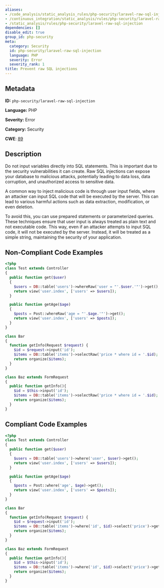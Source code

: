 ```yaml
---
aliases:
- /code_analysis/static_analysis_rules/php-security/laravel-raw-sql-injection
- /continuous_integration/static_analysis/rules/php-security/laravel-raw-sql-injection
- /static_analysis/rules/php-security/laravel-raw-sql-injection
dependencies: []
disable_edit: true
group_id: php-security
meta:
  category: Security
  id: php-security/laravel-raw-sql-injection
  language: PHP
  severity: Error
  severity_rank: 1
title: Prevent raw SQL injections
---
```

<!--  SOURCED FROM https://github.com/DataDog/datadog-static-analyzer-rule-docs -->


## Metadata
**ID:** `php-security/laravel-raw-sql-injection`

**Language:** PHP

**Severity:** Error

**Category:** Security

**CWE**: [89](https://cwe.mitre.org/data/definitions/89.html)

## Description
Do not input variables directly into SQL statements. This is important due to the security vulnerabilities it can create. Raw SQL injections can expose your database to malicious attacks, potentially leading to data loss, data corruption, and unauthorized access to sensitive data.

A common way to inject malicious code is through user input fields, where an attacker can input SQL code that will be executed by the server. This can lead to various harmful actions such as data extraction, modification, or even deletion.

To avoid this, you can use prepared statements or parameterized queries. These techniques ensure that user input is always treated as plain text and not executable code. This way, even if an attacker attempts to input SQL code, it will not be executed by the server. Instead, it will be treated as a simple string, maintaining the security of your application.

## Non-Compliant Code Examples
```php
<?php
class Test extends Controller
{
  public function get($user)
  {
    $users = DB::table('users')->whereRaw('user = "'.$user.'"')->get();
    return view('user.index', ['users' => $users]);
  }

  public function getAge($age)
  {
    $posts = Post::whereRaw('age = "'.$age.'"')->get();
    return view('user.index', ['users' => $posts]);
  }
}

class Bar
{
  function getInfo(Request $request) {
    $id = $request->input('id');
    $items = DB::table('items')->selectRaw('price * where id = '.$id);
    return organize($items);
  }
}

class Baz extends FormRequest
{
  public function getInfo(){
    $id = $this->input('id');
    $items = DB::table('items')->selectRaw('price * where id = '.$id);
    return organize($items);
  }
}
```

## Compliant Code Examples
```php
<?php
class Test extends Controller
{
  public function get($user)
  {
    $users = DB::table('users')->where('user', $user)->get();
    return view('user.index', ['users' => $users]);
  }

  public function getAge($age)
  {
    $posts = Post::where('age', $age)->get();
    return view('user.index', ['users' => $posts]);
  }
}

class Bar
{
  function getInfo(Request $request) {
    $id = $request->input('id');
    $items = DB::table('items')->where('id', $id)->select('price')->get();
    return organize($items);
  }
}

class Baz extends FormRequest
{
  public function getInfo(){
    $id = $this->input('id');
    $items = DB::table('items')->where('id', $id)->select('price')->get();
    return organize($items);
  }
}
```
